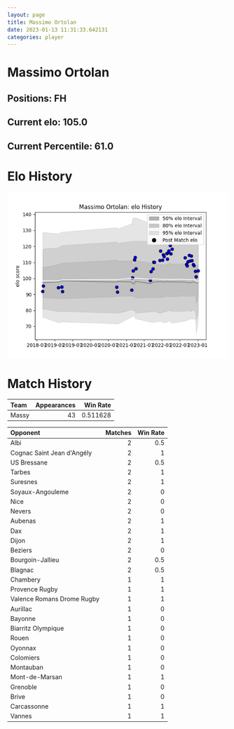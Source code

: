 ```yaml
---  
layout: page  
title: Massimo Ortolan  
date: 2023-01-13 11:31:33.642131  
categories: player  
---
```

# Massimo Ortolan

## Positions: FH

## Current elo: 105.0

## Current Percentile: 61.0

# Elo History


![elo history](history_MassimoOrtolan.png)
# Match History


| Team   |   Appearances |   Win Rate |
|:-------|--------------:|-----------:|
| Massy  |            43 |   0.511628 |

| Opponent                   |   Matches |   Win Rate |
|:---------------------------|----------:|-----------:|
| Albi                       |         2 |        0.5 |
| Cognac Saint Jean d'Angély |         2 |        1   |
| US Bressane                |         2 |        0.5 |
| Tarbes                     |         2 |        1   |
| Suresnes                   |         2 |        1   |
| Soyaux-Angouleme           |         2 |        0   |
| Nice                       |         2 |        0   |
| Nevers                     |         2 |        0   |
| Aubenas                    |         2 |        1   |
| Dax                        |         2 |        1   |
| Dijon                      |         2 |        1   |
| Beziers                    |         2 |        0   |
| Bourgoin-Jallieu           |         2 |        0.5 |
| Blagnac                    |         2 |        0.5 |
| Chambery                   |         1 |        1   |
| Provence Rugby             |         1 |        1   |
| Valence Romans Drome Rugby |         1 |        1   |
| Aurillac                   |         1 |        0   |
| Bayonne                    |         1 |        0   |
| Biarritz Olympique         |         1 |        0   |
| Rouen                      |         1 |        0   |
| Oyonnax                    |         1 |        0   |
| Colomiers                  |         1 |        0   |
| Montauban                  |         1 |        0   |
| Mont-de-Marsan             |         1 |        1   |
| Grenoble                   |         1 |        0   |
| Brive                      |         1 |        0   |
| Carcassonne                |         1 |        1   |
| Vannes                     |         1 |        1   |
